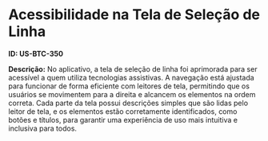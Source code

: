 # Acessibilidade na Tela de Seleção de Linha

**ID: US-BTC-350**

**Descrição:** No aplicativo, a tela de seleção de linha foi aprimorada para ser acessível a quem utiliza tecnologias assistivas. A navegação está ajustada para funcionar de forma eficiente com leitores de tela, permitindo que os usuários se movimentem para a direita e alcancem os elementos na ordem correta. Cada parte da tela possui descrições simples que são lidas pelo leitor de tela, e os elementos estão corretamente identificados, como botões e títulos, para garantir uma experiência de uso mais intuitiva e inclusiva para todos.
